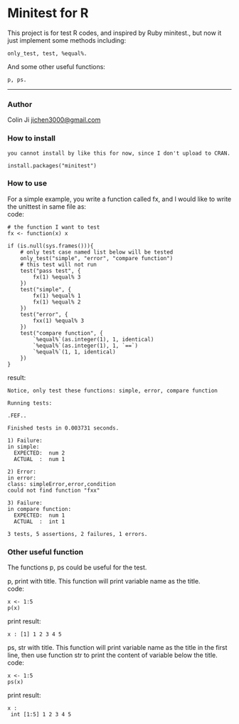 # Minitest for R

This project is for test R codes, and inspired by Ruby minitest., but now it just implement some methods including:
    
    only_test, test, %equal%.
    
And some other useful functions:

    p, ps.

-----------------------

### Author

Colin Ji <jichen3000@gmail.com>


### How to install

    you cannot install by like this for now, since I don't upload to CRAN.

    install.packages("minitest")

### How to use

For a simple example, you write a function called fx, and I would like to write the unittest in same file as:
<br>code:

    # the function I want to test
    fx <- function(x) x

    if (is.null(sys.frames())){
        # only test case named list below will be tested
        only_test("simple", "error", "compare function")
        # this test will not run
        test("pass test", {
            fx(1) %equal% 3
        })
        test("simple", {
            fx(1) %equal% 1
            fx(1) %equal% 2
        })
        test("error", {
            fxx(1) %equal% 3
        })
        test("compare function", {
            `%equal%`(as.integer(1), 1, identical)
            `%equal%`(as.integer(1), 1, `==`)
            `%equal%`(1, 1, identical)
        })
    }

result:

    Notice, only test these functions: simple, error, compare function

    Running tests:

    .FEF..

    Finished tests in 0.003731 seconds.

    1) Failure:
    in simple:
      EXPECTED:  num 2
      ACTUAL  :  num 1

    2) Error:
    in error:
    class: simpleError,error,condition
    could not find function "fxx"

    3) Failure:
    in compare function:
      EXPECTED:  num 1
      ACTUAL  :  int 1

    3 tests, 5 assertions, 2 failures, 1 errors.

### Other useful function

The functions p, ps could be useful for the test.

p, print with title. This function will print variable name as the title.
<br>code:
    
    x <- 1:5
    p(x)

print result:

    x : [1] 1 2 3 4 5
    
ps, str with title. This function will print variable name as the title
in the first line, then use function str to print the content of variable below the title.
<br>code:
    
    x <- 1:5
    ps(x)

print result:

    x : 
     int [1:5] 1 2 3 4 5

